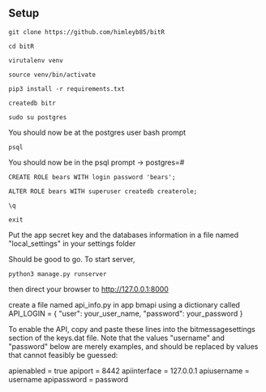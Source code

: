 ## Setup

`git clone https://github.com/himleyb85/bitR`

`cd bitR`

`virutalenv venv`

`source venv/bin/activate`

`pip3 install -r requirements.txt`

`createdb bitr`

`sudo su postgres`

You should now be at the postgres user bash prompt

`psql`

You should now be in the psql prompt -> postgres=#

`CREATE ROLE bears WITH login password 'bears';`

`ALTER ROLE bears WITH superuser createdb createrole;`

`\q`

`exit`

Put the app secret key and the databases information in a file named "local_settings" in your settings folder

Should be good to go.  To start server,

`python3 manage.py runserver`

then direct your browser to http://127.0.0.1:8000

create a file named api_info.py in app bmapi using a  dictionary called API_LOGIN = { "user": your_user_name, "password": your_password }

To enable the API, copy and paste these lines into the bitmessagesettings section of the keys.dat file. Note that the values "username" and "password" below are merely examples, and should be replaced by values that cannot feasibly be guessed:

apienabled = true
apiport = 8442
apiinterface = 127.0.0.1
apiusername = username 
apipassword = password
